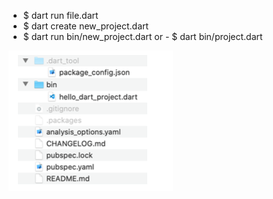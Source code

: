 
- $ dart run file.dart
- $ dart create new_project.dart
- $ dart run bin/new_project.dart or  -  $ dart bin/project.dart

![Screenshot](/images/dart-structure-project.png)
